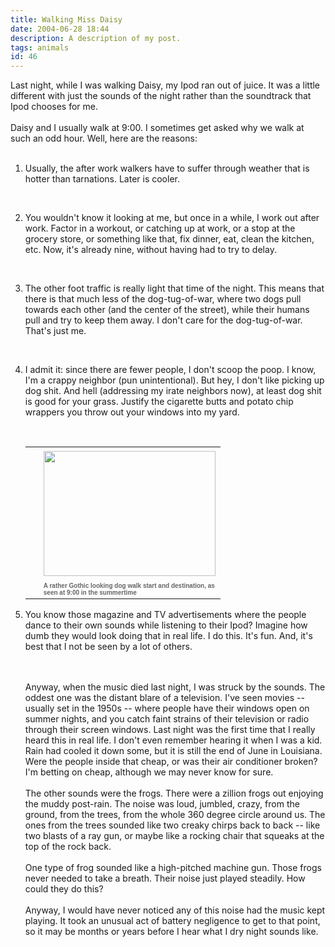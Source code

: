 ```yaml
---
title: Walking Miss Daisy
date: 2004-06-28 18:44
description: A description of my post.
tags: animals
id: 46
---
```

Last night, while I was walking Daisy, my Ipod ran out of juice.  It was a little different with just the sounds of the night rather than the soundtrack that Ipod chooses for me.<br />
<br />
Daisy and I usually walk at 9:00.  I sometimes get asked why we walk at such an odd hour.  Well, here are the reasons:
<span class="spanEndPreview">&nbsp;</span><br /><br /><ol><p><li>  Usually, the after work walkers have to suffer through weather that is hotter than tarnations.  Later is cooler.</li></p><br />
<p><li>  You wouldn't know it looking at me, but once in a while, I work out after work.  Factor in a workout, or catching up at work, or a stop at the grocery store, or something like that, fix dinner, eat, clean the kitchen, etc.  Now, it's already nine, without having had to try to delay.</li></p><br />
<p><li>  The other foot traffic is really light that time of the night.  This means that there is that much less of the dog-tug-of-war, where two dogs pull towards each other (and the center of the street), while their humans pull and try to keep them away.  I don't care for the dog-tug-of-war.  That's just me.</li></p><br />
<p><li>  I admit it:  since there are fewer people, I don't scoop the poop.  I know, I'm a crappy neighbor (pun unintentional).  But hey, I don't like picking up dog shit.  And hell (addressing my irate neighbors now), at least dog shit is good for your grass.  Justify the cigarette butts and potato chip wrappers you throw out your windows into my yard.</li></p><br />
<table cellpadding=0 cellspacing=0 border=0 align=right><tr><td width=5 rowspan=2><spacer type=block width=5 height=1></spacer></td><td width=275><img src="/img/ourhouse.jpg" height=200 width=275 aborder=0 vspace=4/></td></tr><tr><td width=275><font face="verdana, arial, geneva" size=1 color=#666666><b>A rather Gothic looking dog walk start and destination, as seen at 9:00 in the summertime</b></font></td></tr></table><br />
<br />
<p><li>  You know those magazine and TV advertisements where the people dance to their own sounds while listening to their Ipod?  Imagine how dumb they would look doing that in real life.  I do this.  It's fun.  And, it's best that I not be seen by a lot of others.</li></p><br />
<br />
Anyway, when the music died last night, I was struck by the sounds.  The oddest one was the distant blare of a television.  I've seen movies -- usually set in the 1950s -- where people have their windows open on summer nights, and you catch faint strains of their television or radio through their screen windows.  Last night was the first time that I really heard this in real life.  I don't even remember hearing it when I was a kid.  Rain had cooled it down some, but it is still the end of June in Louisiana.  Were the people inside that cheap, or was their air conditioner broken?  I'm betting on cheap, although we may never know for sure.<br />
<br />
The other sounds were the frogs.  There were a zillion frogs out enjoying the muddy post-rain.  The noise was loud, jumbled, crazy, from the ground, from the trees, from the whole 360 degree circle around us.  The ones from the trees sounded like two creaky chirps back to back -- like two blasts of a ray gun, or maybe like a rocking chair that squeaks at the top of the rock back.<br />
<br />
One type of frog sounded like a high-pitched machine gun.  Those frogs never needed to take a breath.  Their noise just played steadily.  How could they do this?<br />
<br />
Anyway, I would have never noticed any of this noise had the music kept playing.  It took an unusual act of battery negligence to get to that point, so it may be months or years before I hear what I dry night sounds like.
</ol>